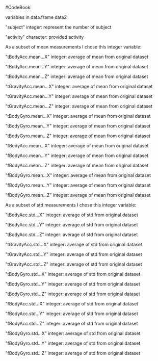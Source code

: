 #CodeBook: 

variables in data.frame data2

"subject"			integer: represent the number of subject

"activity"			character: provided activity


As a subset of mean measurements I chose this integer variable:

"tBodyAcc.mean...X"		integer: average of mean from original dataset

"tBodyAcc.mean...Y"		integer: average of mean from original dataset

"tBodyAcc.mean...Z"		integer: average of mean from original dataset

"tGravityAcc.mean...X"		integer: average of mean from original dataset

"tGravityAcc.mean...Y"		integer: average of mean from original dataset

"tGravityAcc.mean...Z"		integer: average of mean from original dataset

"tBodyGyro.mean...X"		integer: average of mean from original dataset	

"tBodyGyro.mean...Y"		integer: average of mean from original dataset

"tBodyGyro.mean...Z"		integer: average of mean from original dataset

"fBodyAcc.mean...X"		integer: average of mean from original dataset

"fBodyAcc.mean...Y"		integer: average of mean from original dataset

"fBodyAcc.mean...Z"		integer: average of mean from original dataset

"fBodyGyro.mean...X"		integer: average of mean from original dataset

"fBodyGyro.mean...Y"		integer: average of mean from original dataset

"fBodyGyro.mean...Z"		integer: average of mean from original dataset



As a subset of std measurements I chose this integer variable:

"tBodyAcc.std...X"		integer: average of std from original dataset

"tBodyAcc.std...Y"		integer: average of std from original dataset

"tBodyAcc.std...Z"		integer: average of std from original dataset

"tGravityAcc.std...X"		integer: average of std from original dataset

"tGravityAcc.std...Y"		integer: average of std from original dataset

"tGravityAcc.std...Z"		integer: average of std from original dataset

"tBodyGyro.std...X"		integer: average of std from original dataset

"tBodyGyro.std...Y"		integer: average of std from original dataset

"tBodyGyro.std...Z"		integer: average of std from original dataset

"fBodyAcc.std...X"		integer: average of std from original dataset

"fBodyAcc.std...Y"		integer: average of std from original dataset

"fBodyAcc.std...Z"		integer: average of std from original dataset

"fBodyGyro.std...X"		integer: average of std from original dataset

"fBodyGyro.std...Y"		integer: average of std from original dataset

"fBodyGyro.std...Z"		integer: average of std from original dataset

